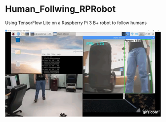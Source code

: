# Human_Follwing_RPRobot
Using TensorFlow Lite on a Raspberry Pi 3 B+ robot to follow humans

![Demo](Demo.gif)


